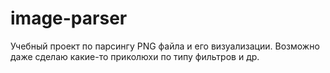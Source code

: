# image-parser

Учебный проект по парсингу PNG файла и его визуализации.
Возможно даже сделаю какие-то приколюхи по типу фильтров и др.

